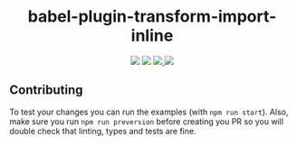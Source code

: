 <h1 align="center">babel-plugin-transform-import-inline</h1>
<p align="center">
  <a href="https://www.npmjs.com/package/babel-plugin-transform-import-inline"><img src="https://img.shields.io/npm/v/babel-plugin-transform-import-inline.svg"></a>
  <a href="https://bundlephobia.com/result?p=babel-plugin-transform-import-inline"><img src="https://img.shields.io/bundlephobia/minzip/babel-plugin-transform-import-inline.svg" /></a>
  <a href="https://codecov.io/gh/albertogasparin/babel-plugin-transform-import-inline"><img src="https://codecov.io/gh/albertogasparin/babel-plugin-transform-import-inline/branch/master/graph/badge.svg" />
  <a href="LICENSE"><img src="https://img.shields.io/badge/license-MIT-blue.svg"></a>
  <!--a href="CONTRIBUTING"><img src="https://img.shields.io/badge/PRs-welcome-brightgreen.svg" /></a-->
</p>

## Contributing

To test your changes you can run the examples (with `npm run start`).
Also, make sure you run `npm run preversion` before creating you PR so you will double check that linting, types and tests are fine.
